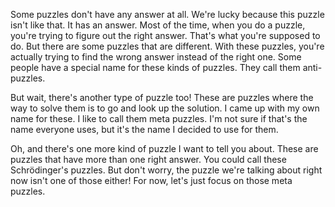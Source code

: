 Some puzzles don't have any answer at all. We're lucky because this puzzle isn't like that. It has an answer. Most of the time, when you do a puzzle, you're trying to figure out the right answer. That's what you're supposed to do. But there are some puzzles that are different. With these puzzles, you're actually trying to find the wrong answer instead of the right one. Some people have a special name for these kinds of puzzles. They call them anti-puzzles.

But wait, there's another type of puzzle too! These are puzzles where the way to solve them is to go and look up the solution. I came up with my own name for these. I like to call them meta puzzles. I'm not sure if that's the name everyone uses, but it's the name I decided to use for them.

Oh, and there's one more kind of puzzle I want to tell you about. These are puzzles that have more than one right answer. You could call these Schrödinger's puzzles. But don't worry, the puzzle we're talking about right now isn't one of those either! For now, let's just focus on those meta puzzles.
